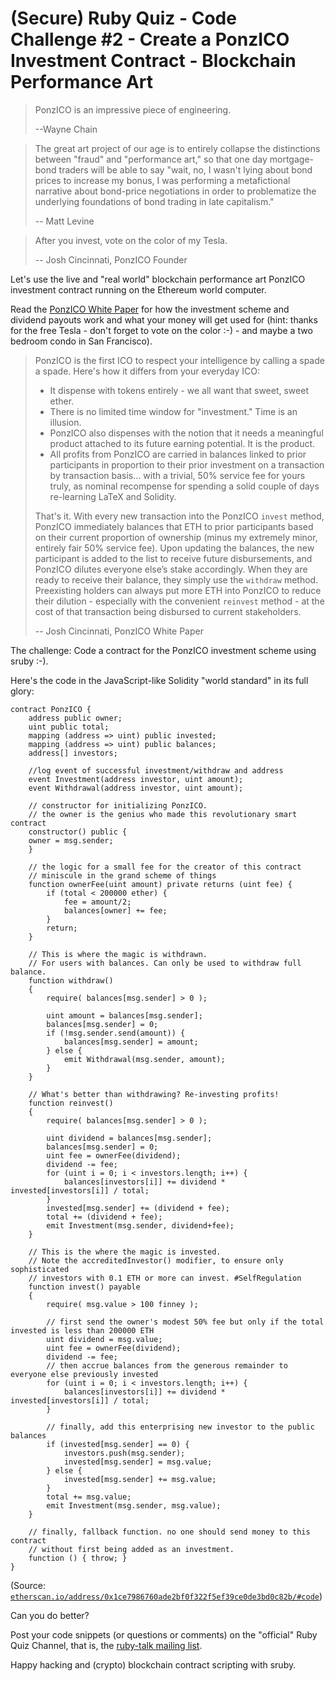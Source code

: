 # (Secure) Ruby Quiz - Code Challenge #2 - Create a PonzICO Investment Contract - Blockchain Performance Art

> PonzICO is an impressive piece of engineering. 
>
> --Wayne Chain

> The great art project of our age is to entirely collapse the distinctions between "fraud"
> and "performance art," so that one day mortgage-bond traders will be able to say 
> "wait, no, I wasn't lying about bond prices to increase my bonus, I was performing 
> a metafictional narrative about bond-price negotiations in order to problematize 
> the underlying foundations of bond trading in late capitalism." 
> 
> -- Matt Levine

> After you invest, vote on the color of my Tesla. 
>
> -- Josh Cincinnati, PonzICO Founder

Let's use the live
and "real world" blockchain performance art
PonzICO investment contract running on the Ethereum world computer.

Read the [PonzICO White Paper](https://ponzico.win) for how the investment scheme and dividend payouts work
and what your money will get used for (hint: thanks for the free Tesla - don't forget to vote on the color :-) - and 
maybe a two bedroom condo in San Francisco).

> PonzICO is the first ICO to respect your intelligence by calling a spade a spade.
> Here's how it differs from your everyday ICO:
>
> - It dispense with tokens entirely - we all want that sweet, sweet ether.
> - There is no limited time window for "investment." Time is an illusion.
> - PonzICO also dispenses with the notion that it needs a meaningful product
>   attached to its future earning potential. It is the product.
> - All profits from PonzICO are carried in balances linked to prior participants 
>   in proportion to their prior investment on a transaction by transaction basis...
>   with a trivial, 50% service fee for yours truly, as nominal recompense for spending
>   a solid couple of days re-learning LaTeX and Solidity.
>
>
> That's it. With every new transaction into the PonzICO `invest` method, 
> PonzICO immediately balances that ETH to prior participants based on their current
> proportion of ownership (minus my extremely minor, entirely fair 50% service fee).
> Upon updating the balances, the new participant is added to the list to receive future
> disbursements, and PonzICO dilutes everyone else’s stake accordingly. When they
> are ready to receive their balance, they simply use the `withdraw` method. 
> Preexisting holders can always put more ETH into PonzICO to reduce their dilution - 
> especially with the convenient `reinvest` method - at the cost of that transaction
> being disbursed to current stakeholders.
>
> -- Josh Cincinnati, PonzICO White Paper


The challenge: Code a contract for the PonzICO investment scheme using sruby :-).

Here's the code in the JavaScript-like Solidity "world standard" in its full glory:

``` solidity
contract PonzICO {
    address public owner;
    uint public total;
    mapping (address => uint) public invested;
    mapping (address => uint) public balances;
    address[] investors;

    //log event of successful investment/withdraw and address
    event Investment(address investor, uint amount);
    event Withdrawal(address investor, uint amount);

    // constructor for initializing PonzICO.
    // the owner is the genius who made this revolutionary smart contract
    constructor() public {
	owner = msg.sender;
    }

    // the logic for a small fee for the creator of this contract
    // miniscule in the grand scheme of things
    function ownerFee(uint amount) private returns (uint fee) {
        if (total < 200000 ether) {
            fee = amount/2;
            balances[owner] += fee;
        }
        return;
    }

    // This is where the magic is withdrawn.
    // For users with balances. Can only be used to withdraw full balance.
    function withdraw()
    {
        require( balances[msg.sender] > 0 );

        uint amount = balances[msg.sender];
        balances[msg.sender] = 0;
        if (!msg.sender.send(amount)) {
            balances[msg.sender] = amount;
        } else {
            emit Withdrawal(msg.sender, amount);
        }
    }

    // What's better than withdrawing? Re-investing profits!
    function reinvest()
    {
        require( balances[msg.sender] > 0 );

        uint dividend = balances[msg.sender];
        balances[msg.sender] = 0;
        uint fee = ownerFee(dividend);
        dividend -= fee;
        for (uint i = 0; i < investors.length; i++) {
            balances[investors[i]] += dividend * invested[investors[i]] / total;
        }
        invested[msg.sender] += (dividend + fee);
        total += (dividend + fee);
        emit Investment(msg.sender, dividend+fee);
    }

    // This is the where the magic is invested.
    // Note the accreditedInvestor() modifier, to ensure only sophisticated
    // investors with 0.1 ETH or more can invest. #SelfRegulation
    function invest() payable
    {
        require( msg.value > 100 finney );

        // first send the owner's modest 50% fee but only if the total invested is less than 200000 ETH
        uint dividend = msg.value;
        uint fee = ownerFee(dividend);
        dividend -= fee;
        // then accrue balances from the generous remainder to everyone else previously invested
        for (uint i = 0; i < investors.length; i++) {
            balances[investors[i]] += dividend * invested[investors[i]] / total;
        }

        // finally, add this enterprising new investor to the public balances
        if (invested[msg.sender] == 0) {
            investors.push(msg.sender);
            invested[msg.sender] = msg.value;
        } else {
            invested[msg.sender] += msg.value;
        }
        total += msg.value;
        emit Investment(msg.sender, msg.value);
	}

    // finally, fallback function. no one should send money to this contract
    // without first being added as an investment.
    function () { throw; }
}
```

(Source: [`etherscan.io/address/0x1ce7986760ade2bf0f322f5ef39ce0de3bd0c82b/#code`](https://etherscan.io/address/0x1ce7986760ade2bf0f322f5ef39ce0de3bd0c82b/#code))


Can you do better?

Post your code snippets (or questions or comments) on the "official" Ruby Quiz Channel,
that is, the [ruby-talk mailing list](https://rubytalk.org).

Happy hacking and (crypto) blockchain contract scripting with sruby.
